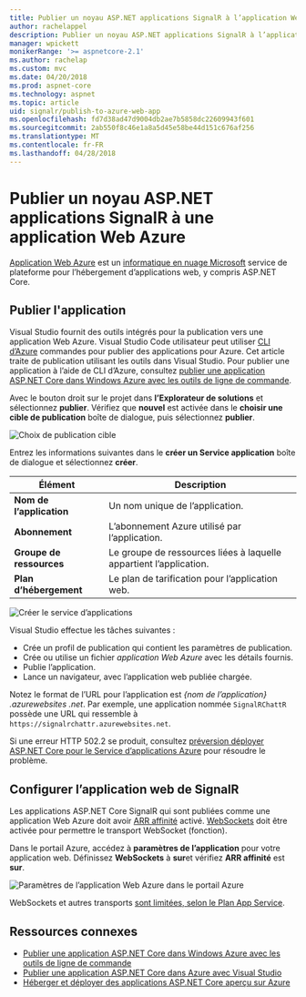 ```yaml
---
title: Publier un noyau ASP.NET applications SignalR à l’application Web Azure
author: rachelappel
description: Publier un noyau ASP.NET applications SignalR à l’application Web Azure
manager: wpickett
monikerRange: '>= aspnetcore-2.1'
ms.author: rachelap
ms.custom: mvc
ms.date: 04/20/2018
ms.prod: aspnet-core
ms.technology: aspnet
ms.topic: article
uid: signalr/publish-to-azure-web-app
ms.openlocfilehash: fd7d38ad47d9004db2ae7b5858dc22609943f601
ms.sourcegitcommit: 2ab550f8c46e1a8a5d45e58be44d151c676af256
ms.translationtype: MT
ms.contentlocale: fr-FR
ms.lasthandoff: 04/28/2018
---
```

# <a name="publish-an-aspnet-core-signalr-app-to-an-azure-web-app"></a>Publier un noyau ASP.NET applications SignalR à une application Web Azure

[Application Web Azure](/azure/app-service/app-service-web-overview) est un [informatique en nuage Microsoft](https://azure.microsoft.com/) service de plateforme pour l’hébergement d’applications web, y compris ASP.NET Core.

## <a name="publish-the-app"></a>Publier l'application

Visual Studio fournit des outils intégrés pour la publication vers une application Web Azure. Visual Studio Code utilisateur peut utiliser [CLI d’Azure](/cli/azure) commandes pour publier des applications pour Azure. Cet article traite de publication utilisant les outils dans Visual Studio. Pour publier une application à l’aide de CLI d’Azure, consultez [publier une application ASP.NET Core dans Windows Azure avec les outils de ligne de commande](xref:tutorials/publish-to-azure-webapp-using-cli).

Avec le bouton droit sur le projet dans **l’Explorateur de solutions** et sélectionnez **publier**. Vérifiez que **nouvel** est activée dans le **choisir une cible de publication** boîte de dialogue, puis sélectionnez **publier**.

![Choix de publication cible](publish-to-azure-web-app/_static/pick-publish-target-dialog.png)

Entrez les informations suivantes dans le **créer un Service application** boîte de dialogue et sélectionnez **créer**.

| Élément | Description |
| ---- | ----------- |
| **Nom de l’application** | Un nom unique de l’application. |
| **Abonnement** | L’abonnement Azure utilisé par l’application. |
| **Groupe de ressources** | Le groupe de ressources liées à laquelle appartient l’application.  |
| **Plan d’hébergement** | Le plan de tarification pour l’application web. |

![Créer le service d’applications](publish-to-azure-web-app/_static/create-app-service-dialog.png)

Visual Studio effectue les tâches suivantes :

* Crée un profil de publication qui contient les paramètres de publication.
* Crée ou utilise un fichier *application Web Azure* avec les détails fournis.
* Publie l’application.
* Lance un navigateur, avec l’application web publiée chargée.

Notez le format de l’URL pour l’application est *{nom de l’application} .azurewebsites .net*. Par exemple, une application nommée `SignalRChattR` possède une URL qui ressemble à `https://signalrchattr.azurewebsites.net`.

Si une erreur HTTP 502.2 se produit, consultez [préversion déployer ASP.NET Core pour le Service d’applications Azure](xref:host-and-deploy/azure-apps/index) pour résoudre le problème.

## <a name="configure-signalr-web-app"></a>Configurer l’application web de SignalR

Les applications ASP.NET Core SignalR qui sont publiées comme une application Web Azure doit avoir [ARR affinité](https://en.wikipedia.org/wiki/Application_Request_Routing) activé. [WebSockets](xref:fundamentals/websockets) doit être activée pour permettre le transport WebSocket (fonction).

Dans le portail Azure, accédez à **paramètres de l’application** pour votre application web. Définissez **WebSockets** à **sur**et vérifiez **ARR affinité** est **sur**.

![Paramètres de l’application Web Azure dans le portail Azure](publish-to-azure-web-app/_static/azure-web-app-settings.png)

 WebSockets et autres transports [sont limitées, selon le Plan App Service](/azure/azure-subscription-service-limits#app-service-limits).

## <a name="related-resources"></a>Ressources connexes

* [Publier une application ASP.NET Core dans Windows Azure avec les outils de ligne de commande](xref:tutorials/publish-to-azure-webapp-using-cli?tabs=windows)
* [Publier une application ASP.NET Core dans Azure avec Visual Studio](xref:tutorials/publish-to-azure-webapp-using-vs)
* [Héberger et déployer des applications ASP.NET Core aperçu sur Azure](xref:host-and-deploy/azure-apps/index#deploy-aspnet-core-preview-release-to-azure-app-service)
